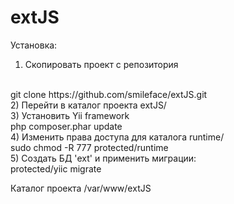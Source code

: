 extJS
===
Установка:
<br>
1) Скопировать проект с репозитория
<br>
git clone https://github.com/smileface/extJS.git
<br>
2) Перейти в каталог проекта extJS/
<br>
3) Установить Yii framework
<br>
php composer.phar update
<br>
4) Изменить права доступа для каталога runtime/
<br>
sudo chmod -R 777 protected/runtime
<br>
5) Создать БД 'ext' и применить миграции:
<br>
protected/yiic migrate

Каталог проекта /var/www/extJS
